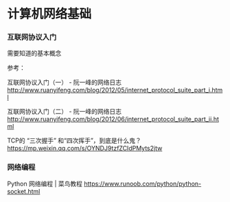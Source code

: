 # 计算机网络基础

### 互联网协议入门

需要知道的基本概念

参考：

互联网协议入门（一） - 阮一峰的网络日志
http://www.ruanyifeng.com/blog/2012/05/internet_protocol_suite_part_i.html

互联网协议入门（二） - 阮一峰的网络日志
http://www.ruanyifeng.com/blog/2012/06/internet_protocol_suite_part_ii.html

TCP的 “三次握手” 和“四次挥手”，到底是什么鬼？
https://mp.weixin.qq.com/s/OYNDJ9tzfZCIdPMyts2jtw

### 网络编程

Python 网络编程 | 菜鸟教程
https://www.runoob.com/python/python-socket.html

